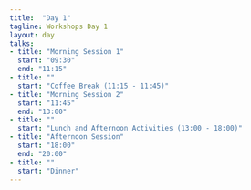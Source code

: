 ```yaml
---
title:  "Day 1"
tagline: Workshops Day 1
layout: day
talks:
- title: "Morning Session 1"
  start: "09:30"
  end: "11:15"
- title: ""
  start: "Coffee Break (11:15 - 11:45)"
- title: "Morning Session 2"
  start: "11:45"
  end: "13:00"
- title: ""
  start: "Lunch and Afternoon Activities (13:00 - 18:00)"
- title: "Afternoon Session"
  start: "18:00"
  end: "20:00"
- title: ""
  start: "Dinner"
---
```

